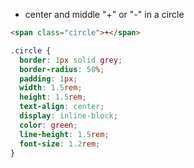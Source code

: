 









- center and middle "+" or "-" in a circle

```html
<span class="circle">+</span>
```

```css
.circle {
  border: 1px solid grey;
  border-radius: 50%;
  padding: 1px;
  width: 1.5rem;
  height: 1.5rem;
  text-align: center;
  display: inline-block;
  color: green;
  line-height: 1.5rem;
  font-size: 1.2rem;
}
```